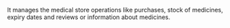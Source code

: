 It manages the medical store operations like purchases, stock of medicines, expiry dates and reviews or information about medicines.
